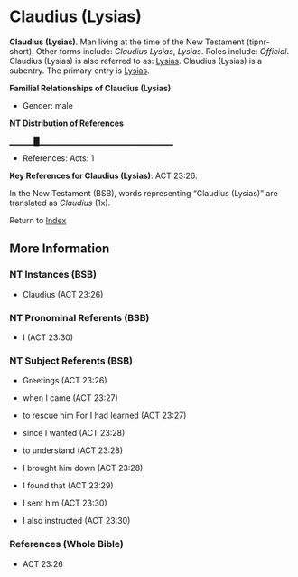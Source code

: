 # Claudius (Lysias)
**Claudius (Lysias)**. 
Man living at the time of the New Testament (tipnr-short). 
Other forms include: 
*Claudius Lysias*, *Lysias*. 
Roles include: 
_Official_. 
Claudius (Lysias) is also referred to as: 
[Lysias](Lysias.md). 
Claudius (Lysias) is a subentry. The primary entry is 
[Lysias](Lysias.md). 




**Familial Relationships of Claudius (Lysias)**


* Gender: male


**NT Distribution of References**

▁▁▁▁█▁▁▁▁▁▁▁▁▁▁▁▁▁▁▁▁▁▁▁▁▁▁
* References: Acts: 1



**Key References for Claudius (Lysias)**: 
ACT 23:26. 




In the New Testament (BSB), words representing “Claudius (Lysias)” are translated as 
*Claudius* (1x). 


Return to [Index](00-Index.md)

## More Information

### NT Instances (BSB)

* Claudius (ACT 23:26)



### NT Pronominal Referents (BSB)

* I (ACT 23:30)



### NT Subject Referents (BSB)

* Greetings (ACT 23:26)

* when I came (ACT 23:27)

* to rescue him For I had learned (ACT 23:27)

* since I wanted (ACT 23:28)

* to understand (ACT 23:28)

* I brought him down (ACT 23:28)

* I found that (ACT 23:29)

* I sent him (ACT 23:30)

* I also instructed (ACT 23:30)



### References (Whole Bible)

* ACT 23:26



